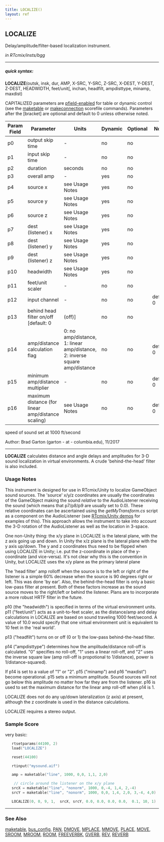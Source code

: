 ```yaml
---
title: LOCALIZE()
layout: ref
---
```


## LOCALIZE

Delay/amplitude/filter-based localization instrument.

*in RTcmix/insts/bgg*  
  

-----

##### quick syntax:

**LOCALIZE**(outsk, insk, dur, AMP, X-SRC, Y-SRC, Z-SRC, X-DEST, Y-DEST,
Z-DEST, HEADWIDTH, feet/unit\[, inchan, headfilt, ampdisttype, minamp,
maxdist)

CAPITALIZED parameters are [pfield-enabled](pfield-enabled.html) for
table or dynamic control (see the
[maketable](../scorefile/maketable.html) or
[makeconnection](../scorefile/makeconnection.html) scorefile
commands). Parameters after the \[bracket\] are optional and default to
0 unless otherwise noted.


Param Field	| Parameter | Units | Dynamic | Optional | Notes
----------- | --------- | ----- | -------- | --------- | ---------
p0 | output skip time |  -  | no | no | 
p1 | input skip time |  -  | no | no | 
p2 | duration |  seconds  | no | no | 
p3 | overall amp |  -  | yes | no | 
p4 | source x | see Usage Notes | yes | no | 
p5 | source y | see Usage Notes | yes | no | 
p6 | source z | see Usage Notes | yes | no | 
p7 | dest (listener) x |  see Usage Notes | yes | no |  | 
p8 | dest (listener) y |  see Usage Notes | yes | no |  | 
p9 | dest (listener) z |  see Usage Notes | yes | no |  | 
p10 | headwidth | see Usage Notes | yes | no | 
p11 | feet/unit scaler |  -  | no | no | 
p12 | input channel |  -  | no | no | default: 0
p13 | behind head filter on/off [default: 0 | (off)] | no | no | 
p14 | amp/distance calculation flag | 0: no amp/distance, 1: linear amp/distance, 2: inverse square amp/distance | no | no | default: 0 |
p15 | minimum amp/distance multiplier |  -  | no | no | default: 0 
p16 | maximum distance (for linear amp/distance scaling) | see Usage Notes | no | no | default: 0 | 

   speed of sound set at 1000 ft/second

   Author: Brad Garton (garton - at - columbia.edu), 11/2017

  

-----

  
**LOCALIZE** calculates distance and angle delays and amplitudes for 3-D
sound localization in virtual environments. A crude 'behind-the-head'
filter is also included.

### Usage Notes

This instrument is designed for use in RTcmix/Unity to localize
GameObject sound sources. The 'source' x/y/z coordinates are usually the
coordinates of the GameObject making the sound *relative* to the
AudioListener receiving the sound (which means that p7/p8/p9 are usually
set to 0.0). These relative coordinates can be ascertained using the
*getMyTransform.cs* script as a component on the AudioListener (see
[RTcmix/Unity
demos](http://sites.music.columbia.edu/cmc/courses/g6610/fall2017/syl.html)
for examples of this). This approach allows the instrument to take into
account the 3-D rotation of the AudioListener as well as the location in
3-space.

One non-Unity thing: the x/y plane in LOCALIZE is the lateral plane,
with the z axis going up and down. In Unity the x/z plane is the lateral
plane with the y axis up/down. The y and z coordinates thus need to be
flipped when using LOCALIZE in Unity; i.e. put the z-coordinate in place
of the y-coordinate (and vice-versa). It's not clear why this is the
convention in Unity, but LOCALIZE uses the x/y plane as the primary
lateral plane

The 'head filter' amp rolloff when the source is to the left or right of
the listener is a simple 60% decrease when the source is 90 degrees
right or left. This was done 'by ear'. Also, the behind-the-head filter
is only a basic low-pass filter at present. Both of these factors
increase as the sound source moves to the right/left or behind the
listener. Plans are to incorporate a more robust HRTF filter in the
future.

p10 (the "headwidth") is specified in terms of the virtual environment
units. p11 ("feet/unit") acts as a unit-to-feet scaler, as the
distance/amp and delay calculations in LOCALIZE are based on sound
traveling 1000 feet/second. A value of 10.0 would specify that one
virtual environment unit is equivalent to 10 feet in the 'real world'.

p13 ("headfilt") turns on or off (0 or 1) the low-pass behind-the-head
filter.

p14 ("ampdisttype") determines how the amplitude/distance roll-off is
calculated. "0" specifies no roll-off, "1" uses a linear roll-off, and
"2" uses the inverse square law (amp roll-off is propotional to
1/distance), power is 1/distance-squared).

If p14 is set to a value of "1" or "2". p15 ("minamp") and p16
"maxdist") become operational. p15 sets a minimum amplitude. Sound
sources will not go below this amplitude no matter how far they are from
the listener. p16 is used to set the maximum distance for the linear amp
roll-off when p14 is 1.

LOCALIZE does not do any up/down lateralization (z axis) at present,
although the z coordinate is used in the distance calculations.

LOCALIZE requires a stereo output.

### Sample Score

very basic:

```cpp
   rtsetparams(44100, 2)
   load("LOCALIZE")

   reset(44100)

   rtinput("mysound.aif")

   amp = maketable("line", 1000, 0,0, 1,1, 2,0)

    // circle around the listener on the x/y plane
   srcX = maketable("line", "nonorm", 1000, 0,-4, 1,4, 2,-4)
   srcY = maketable("line", "nonorm", 1000, 0,0, 1,4, 2,0, 3,-4, 4,0)

   LOCALIZE(0, 0, 9, 1,  srcX, srcY, 0.0, 0.0, 0.0, 0.0,  0.1, 10, 1)
```

  

-----

### See Also

[maketable](../scorefile/maketable.html),
[bus\_config](../scorefile/bus_config.html), [PAN](PAN.html),
[DMOVE](DMOVE.html), [MPLACE](MPLACE.html), [MMOVE](MMOVE.html),
[PLACE](PLACE.html), [MOVE](MOVE.html), [SROOM](SROOM.html),
[MROOM](MROOM.html), [ROOM](ROOM.html), [FREEVERBK](FREEVERB.html),
[GVERB](GVERB.html), [REV](REV.html), [REVERB](REVERBIT.html)
